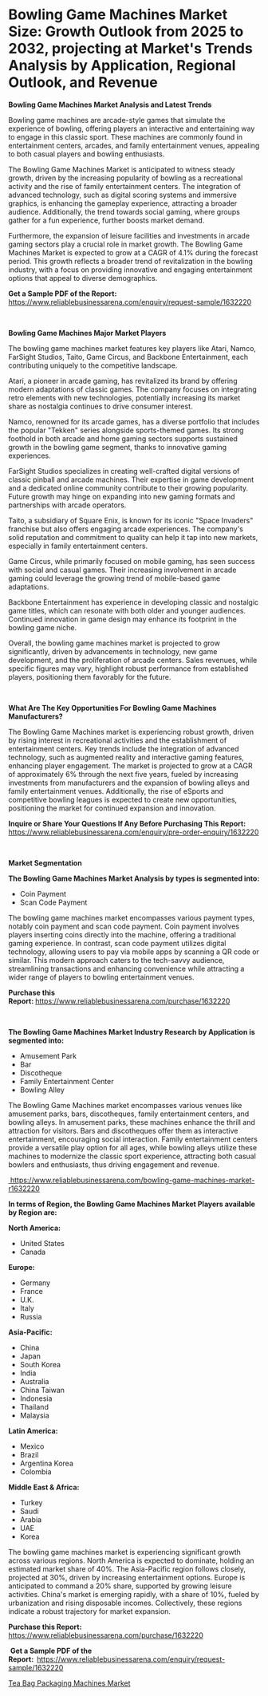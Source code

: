 <p><h1>Bowling Game Machines Market Size: Growth Outlook from 2025 to 2032, projecting at Market's Trends Analysis by Application, Regional Outlook, and Revenue</h1></p><p><strong>Bowling Game Machines Market Analysis and Latest Trends</strong></p>
<p><p>Bowling game machines are arcade-style games that simulate the experience of bowling, offering players an interactive and entertaining way to engage in this classic sport. These machines are commonly found in entertainment centers, arcades, and family entertainment venues, appealing to both casual players and bowling enthusiasts. </p><p>The Bowling Game Machines Market is anticipated to witness steady growth, driven by the increasing popularity of bowling as a recreational activity and the rise of family entertainment centers. The integration of advanced technology, such as digital scoring systems and immersive graphics, is enhancing the gameplay experience, attracting a broader audience. Additionally, the trend towards social gaming, where groups gather for a fun experience, further boosts market demand.</p><p>Furthermore, the expansion of leisure facilities and investments in arcade gaming sectors play a crucial role in market growth. The Bowling Game Machines Market is expected to grow at a CAGR of 4.1% during the forecast period. This growth reflects a broader trend of revitalization in the bowling industry, with a focus on providing innovative and engaging entertainment options that appeal to diverse demographics.</p></p>
<p><strong>Get a Sample PDF of the Report:&nbsp;</strong> <a href="https://www.reliablebusinessarena.com/enquiry/request-sample/1632220?utm_campaign=3498&utm_medium=2&utm_source=Github&utm_content=ia&utm_term=10042025&utm_id=bowling-game-machines">https://www.reliablebusinessarena.com/enquiry/request-sample/1632220</a></p>
<p>&nbsp;</p>
<p><strong>Bowling Game Machines Major Market Players</strong></p>
<p><p>The bowling game machines market features key players like Atari, Namco, FarSight Studios, Taito, Game Circus, and Backbone Entertainment, each contributing uniquely to the competitive landscape.</p><p>Atari, a pioneer in arcade gaming, has revitalized its brand by offering modern adaptations of classic games. The company focuses on integrating retro elements with new technologies, potentially increasing its market share as nostalgia continues to drive consumer interest. </p><p>Namco, renowned for its arcade games, has a diverse portfolio that includes the popular "Tekken" series alongside sports-themed games. Its strong foothold in both arcade and home gaming sectors supports sustained growth in the bowling game segment, thanks to innovative gaming experiences.</p><p>FarSight Studios specializes in creating well-crafted digital versions of classic pinball and arcade machines. Their expertise in game development and a dedicated online community contribute to their growing popularity. Future growth may hinge on expanding into new gaming formats and partnerships with arcade operators.</p><p>Taito, a subsidiary of Square Enix, is known for its iconic "Space Invaders" franchise but also offers engaging arcade experiences. The company's solid reputation and commitment to quality can help it tap into new markets, especially in family entertainment centers.</p><p>Game Circus, while primarily focused on mobile gaming, has seen success with social and casual games. Their increasing involvement in arcade gaming could leverage the growing trend of mobile-based game adaptations.</p><p>Backbone Entertainment has experience in developing classic and nostalgic game titles, which can resonate with both older and younger audiences. Continued innovation in game design may enhance its footprint in the bowling game niche.</p><p>Overall, the bowling game machines market is projected to grow significantly, driven by advancements in technology, new game development, and the proliferation of arcade centers. Sales revenues, while specific figures may vary, highlight robust performance from established players, positioning them favorably for the future.</p></p>
<p>&nbsp;</p>
<p><strong>What Are The Key Opportunities For Bowling Game Machines Manufacturers?</strong></p>
<p><p>The Bowling Game Machines market is experiencing robust growth, driven by rising interest in recreational activities and the establishment of entertainment centers. Key trends include the integration of advanced technology, such as augmented reality and interactive gaming features, enhancing player engagement. The market is projected to grow at a CAGR of approximately 6% through the next five years, fueled by increasing investments from manufacturers and the expansion of bowling alleys and family entertainment venues. Additionally, the rise of eSports and competitive bowling leagues is expected to create new opportunities, positioning the market for continued expansion and innovation.</p></p>
<p><strong>Inquire or Share Your Questions If Any Before Purchasing This Report:</strong> <a href="https://www.reliablebusinessarena.com/enquiry/pre-order-enquiry/1632220?utm_campaign=3498&utm_medium=2&utm_source=Github&utm_content=ia&utm_term=10042025&utm_id=bowling-game-machines">https://www.reliablebusinessarena.com/enquiry/pre-order-enquiry/1632220</a></p>
<p>&nbsp;</p>
<p><strong>Market Segmentation</strong></p>
<p><strong>The Bowling Game Machines Market Analysis by types is segmented into:</strong></p>
<p><ul><li>Coin Payment</li><li>Scan Code Payment</li></ul></p>
<p><p>The bowling game machines market encompasses various payment types, notably coin payment and scan code payment. Coin payment involves players inserting coins directly into the machine, offering a traditional gaming experience. In contrast, scan code payment utilizes digital technology, allowing users to pay via mobile apps by scanning a QR code or similar. This modern approach caters to the tech-savvy audience, streamlining transactions and enhancing convenience while attracting a wider range of players to bowling entertainment venues.</p></p>
<p><strong>Purchase this Report:&nbsp;</strong><a href="https://www.reliablebusinessarena.com/purchase/1632220?utm_campaign=3498&utm_medium=2&utm_source=Github&utm_content=ia&utm_term=10042025&utm_id=bowling-game-machines">https://www.reliablebusinessarena.com/purchase/1632220</a></p>
<p>&nbsp;</p>
<p><strong>The Bowling Game Machines Market Industry Research by Application is segmented into:</strong></p>
<p><ul><li>Amusement Park</li><li>Bar</li><li>Discotheque</li><li>Family Entertainment Center</li><li>Bowling Alley</li></ul></p>
<p><p>The Bowling Game Machines market encompasses various venues like amusement parks, bars, discotheques, family entertainment centers, and bowling alleys. In amusement parks, these machines enhance the thrill and attraction for visitors. Bars and discotheques offer them as interactive entertainment, encouraging social interaction. Family entertainment centers provide a versatile play option for all ages, while bowling alleys utilize these machines to modernize the classic sport experience, attracting both casual bowlers and enthusiasts, thus driving engagement and revenue.</p></p>
<p><a href="https://www.reliablebusinessarena.com/bowling-game-machines-market-r1632220?utm_campaign=3498&utm_medium=2&utm_source=Github&utm_content=ia&utm_term=10042025&utm_id=bowling-game-machines">&nbsp;https://www.reliablebusinessarena.com/bowling-game-machines-market-r1632220</a></p>
<p><strong>In terms of Region, the Bowling Game Machines Market Players available by Region are:</strong></p>
<p>
    <p> <strong> North America: </strong>
        <ul>
            <li>United States</li>
            <li>Canada</li>
        </ul>
        </p> 
    <p> <strong> Europe: </strong>
        <ul>
            <li>Germany</li>
            <li>France</li>
            <li>U.K.</li>
            <li>Italy</li>
            <li>Russia</li>
        </ul>
        </p> 
    <p> <strong> Asia-Pacific: </strong>
        <ul>
            <li>China</li>
            <li>Japan</li>
            <li>South Korea</li>
            <li>India</li>
            <li>Australia</li>
            <li>China Taiwan</li>
            <li>Indonesia</li>
            <li>Thailand</li>
            <li>Malaysia</li>
        </ul>
        </p> 
    <p> <strong> Latin America: </strong>
        <ul>
            <li>Mexico</li>
            <li>Brazil</li>
            <li>Argentina Korea</li>
            <li>Colombia</li>
        </ul>
        </p> 
    <p> <strong> Middle East & Africa: </strong>
        <ul>
            <li>Turkey</li>
            <li>Saudi</li>
            <li>Arabia</li>
            <li>UAE</li>
            <li>Korea</li>
        </ul>
    </p>
    </p>
<p><p>The bowling game machines market is experiencing significant growth across various regions. North America is expected to dominate, holding an estimated market share of 40%. The Asia-Pacific region follows closely, projected at 30%, driven by increasing entertainment options. Europe is anticipated to command a 20% share, supported by growing leisure activities. China's market is emerging rapidly, with a share of 10%, fueled by urbanization and rising disposable incomes. Collectively, these regions indicate a robust trajectory for market expansion.</p></p>
<p><strong>Purchase this Report: </strong><a href="https://www.reliablebusinessarena.com/purchase/1632220?utm_campaign=3498&utm_medium=2&utm_source=Github&utm_content=ia&utm_term=10042025&utm_id=bowling-game-machines">https://www.reliablebusinessarena.com/purchase/1632220</a></p>
<p>&nbsp;<strong>Get a Sample PDF of the Report:&nbsp;&nbsp;</strong><a href="https://www.reliablebusinessarena.com/enquiry/request-sample/1632220?utm_campaign=3498&utm_medium=2&utm_source=Github&utm_content=ia&utm_term=10042025&utm_id=bowling-game-machines">https://www.reliablebusinessarena.com/enquiry/request-sample/1632220</a></p>
<p><strong></strong></p>
<p><p><a href="https://github.com/ravenecashe/Market-Research-Report-List-1/blob/main/tea-bag-packaging-machines-market.md?utm_campaign=3498&utm_medium=2&utm_source=Github&utm_content=ia&utm_term=10042025&utm_id=bowling-game-machines">Tea Bag Packaging Machines Market</a></p></p>